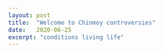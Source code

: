 ```yaml
---
layout: post
title:  "Welcome to Chinmoy controversies"
date:   2020-06-25
excerpt: "conditions living life"
---
```

